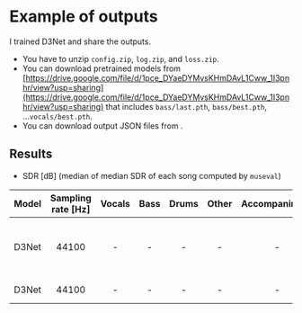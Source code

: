 # Example of outputs
I trained D3Net and share the outputs.
- You have to unzip `config.zip`, `log.zip`, and `loss.zip`.
- You can download pretrained models from [https://drive.google.com/file/d/1pce_DYaeDYMvsKHmDAvL1Cww_1I3pnhr/view?usp=sharing](https://drive.google.com/file/d/1pce_DYaeDYMvsKHmDAvL1Cww_1I3pnhr/view?usp=sharing) that includes `bass/last.pth`, `bass/best.pth`, ...`vocals/best.pth`.
- You can download output JSON files from []().

## Results
- SDR [dB] (median of median SDR of each song computed by `museval`)

| Model | Sampling rate [Hz] | Vocals | Bass | Drums | Other | Accompaniment | Average | Note |
| :---: | :---: | :---: | :---: | :---: | :---: | :---: | :---: | :---: |
| D3Net | 44100 | - | - | - | - | - | - | Epoch is chosen by validation loss. |
| D3Net | 44100 | - | - | - | - | - | - | After 100 epochs. |